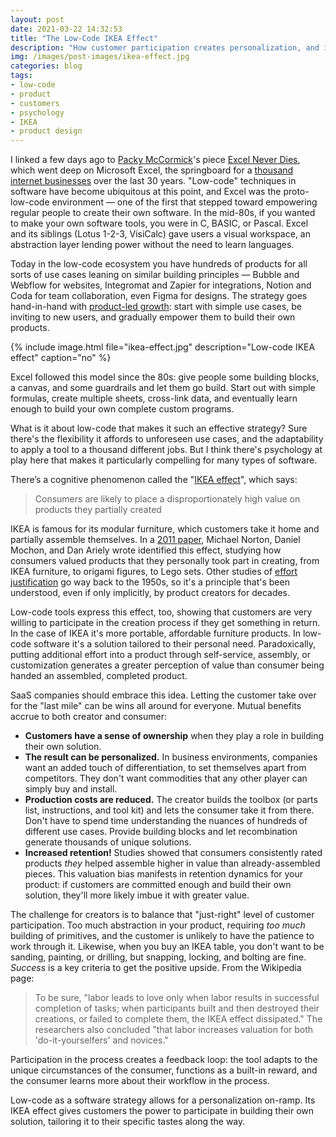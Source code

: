 ```yaml
---
layout: post
date: 2021-03-22 14:32:53
title: "The Low-Code IKEA Effect"
description: "How customer participation creates personalization, and increases perceived value."
img: /images/post-images/ikea-effect.jpg
categories: blog
tags:
- low-code
- product
- customers
- psychology
- IKEA
- product design
---
```


I linked a few days ago to [Packy McCormick](https://twitter.com/packym "@packym on Twitter")'s piece [Excel Never Dies](https://www.notboring.co/p/excel-never-dies "Excel Never Dies"), which went deep on Microsoft Excel, the springboard for a [thousand internet businesses](https://foundationinc.co/lab/the-saas-opportunity-of-unbundling-excel/ "The SaaS Opportunity of Unbundling Excel") over the last 30 years. "Low-code" techniques in software have become ubiquitous at this point, and Excel was the proto-low-code environment — one of the first that stepped toward empowering regular people to create their own software. In the mid-80s, if you wanted to make your own software tools, you were in C, BASIC, or Pascal. Excel and its siblings (Lotus 1-2-3, VisiCalc) gave users a visual workspace, an abstraction layer lending power without the need to learn languages.

Today in the low-code ecosystem you have hundreds of products for all sorts of use cases leaning on similar building principles — Bubble and Webflow for websites, Integromat and Zapier for integrations, Notion and Coda for team collaboration, even Figma for designs. The strategy goes hand-in-hand with [product-led growth](/post/growth-sales-and-a-new-era-of-b2b/ "Growth, Sales, and a New Era of B2B"): start with simple use cases, be inviting to new users, and gradually empower them to build their own products.

{% include image.html file="ikea-effect.jpg" description="Low-code IKEA effect" caption="no" %}

Excel followed this model since the 80s: give people some building blocks, a canvas, and some guardrails and let them go build. Start out with simple formulas, create multiple sheets, cross-link data, and eventually learn enough to build your own complete custom programs.

What is it about low-code that makes it such an effective strategy? Sure there's the flexibility it affords to unforeseen use cases, and the adaptability to apply a tool to a thousand different jobs. But I think there's psychology at play here that makes it particularly compelling for many types of software.

There’s a cognitive phenomenon called the "[IKEA effect](https://en.wikipedia.org/wiki/IKEA_effect "IKEA effect")", which says:

> Consumers are likely to place a disproportionately high value on products they partially created

IKEA is famous for its modular furniture, which customers take it home and partially assemble themselves. In a [2011 paper](https://onlinelibrary.wiley.com/doi/abs/10.1016/j.jcps.2011.08.002 "The IKEA effect: When labor leads to love"), Michael Norton, Daniel Mochon, and Dan Ariely wrote identified this effect, studying how consumers valued products that they personally took part in creating, from IKEA furniture, to origami figures, to Lego sets. Other studies of [effort justification](https://en.wikipedia.org/wiki/Effort_justification "Effort justification") go way back to the 1950s, so it's a principle that's been understood, even if only implicitly, by product creators for decades.

Low-code tools express this effect, too, showing that customers are very willing to participate in the creation process if they get something in return. In the case of IKEA it's more portable, affordable furniture products. In low-code software it's a solution tailored to their personal need. Paradoxically, putting additional effort into a product through self-service, assembly, or customization generates a greater perception of value than consumer being handed an assembled, completed product.

SaaS companies should embrace this idea. Letting the customer take over for the "last mile" can be wins all around for everyone. Mutual benefits accrue to both creator and consumer:

* **Customers have a sense of ownership** when they play a role in building their own solution.
* **The result can be personalized.** In business environments, companies want an added touch of differentiation, to set themselves apart from competitors. They don't want commodities that any other player can simply buy and install.
* **Production costs are reduced.** The creator builds the toolbox (or parts list, instructions, and tool kit) and lets the consumer take it from there. Don't have to spend time understanding the nuances of hundreds of different use cases. Provide building blocks and let recombination generate thousands of unique solutions.
* **Increased retention!** Studies showed that consumers consistently rated products _they_ helped assemble higher in value than already-assembled pieces. This valuation bias manifests in retention dynamics for your product: if customers are committed enough and build their own solution, they'll more likely imbue it with greater value.

The challenge for creators is to balance that "just-right" level of customer participation. Too much abstraction in your product, requiring _too much_ building of primitives, and the customer is unlikely to have the patience to work through it. Likewise, when you buy an IKEA table, you don't want to be sanding, painting, or drilling, but snapping, locking, and bolting are fine. _Success_ is a key criteria to get the positive upside. From the Wikipedia page:

> To be sure, "labor leads to love only when labor results in successful completion of tasks; when participants built and then destroyed their creations, or failed to complete them, the IKEA effect dissipated." The researchers also concluded "that labor increases valuation for both 'do-it-yourselfers' and novices."

Participation in the process creates a feedback loop: the tool adapts to the unique circumstances of the consumer, functions as a built-in reward, and the consumer learns more about their workflow in the process.

Low-code as a software strategy allows for a personalization on-ramp. Its IKEA effect gives customers the power to participate in building their own solution, tailoring it to their specific tastes along the way.
